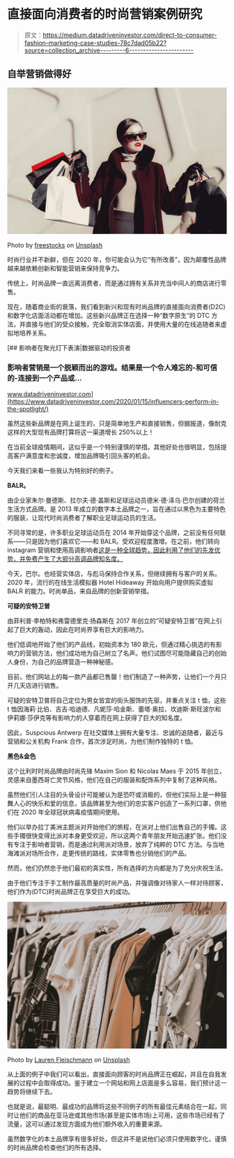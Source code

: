 # 直接面向消费者的时尚营销案例研究

> 原文：<https://medium.datadriveninvestor.com/direct-to-consumer-fashion-marketing-case-studies-78c7dad05b22?source=collection_archive---------6----------------------->

## 自举营销做得好

![](img/3d2d7bd96a9ba0a46e39a58745d7cd42.png)

Photo by [freestocks](https://unsplash.com/@freestocks?utm_source=medium&utm_medium=referral) on [Unsplash](https://unsplash.com/?utm_source=medium&utm_medium=referral)

时尚行业并不新鲜，但在 2020 年，你可能会认为它“有所改善”，因为颠覆性品牌越来越依赖创新和智能营销来保持竞争力。

传统上，时尚品牌一直远离消费者，而是通过拥有关系并充当中间人的商店进行零售。

现在，随着商业街的衰落，我们看到新兴和现有时尚品牌的直接面向消费者(D2C)和数字化店面活动都在增加。这些新兴品牌正在选择一种“数字原生”的 DTC 方法，并直接与他们的受众接触，完全取消实体店面，并使用大量的在线追随者来虚拟地培养关系。

[](https://www.datadriveninvestor.com/2020/01/15/influencers-perform-in-the-spotlight/) [## 影响者在聚光灯下表演|数据驱动的投资者

### 影响者营销是一个脱颖而出的游戏。结果是一个令人难忘的-和可信的-连接到一个产品或…

www.datadriveninvestor.com](https://www.datadriveninvestor.com/2020/01/15/influencers-perform-in-the-spotlight/) 

虽然这些新品牌是在网上诞生的，只是简单地生产和直接销售，但据报道，像耐克这样的大型现有品牌打算将这一渠道增长 250%以上！

在当前全球疫情期间，这似乎是一个特别谨慎的举措。其他好处也很明显，包括提高客户满意度和忠诚度，增加品牌吸引回头客的机会。

今天我们来看一些我认为特别好的例子。

**BALR。**

由企业家朱尔·曼德斯、拉尔夫·德·盖斯和足球运动员德米·德·泽乌·巴尔创建的荷兰生活方式品牌。是 2013 年成立的数字本土品牌之一，旨在通过以黑色为主要特色的服装，让现代时尚消费者了解职业足球运动员的生活。

不同寻常的是，许多职业足球运动员在 2014 年开始穿这个品牌，之前没有任何联系——只是因为他们喜欢它——和 BALR。受欢迎程度激增。在之前，他们转向 instagram 营销和使用高调影响者[这是一种全球趋势，因此利用了他们的先发优势，并免费产生了大部分高调品牌知名度](https://www.marketingtribune.nl/content/nieuws/2018/09/balr-ruilhandel-voor-exposure/index.xml)[。](https://www.sprout.nl/artikel/challengernight/hoe-juul-manders-met-balr-neymar-en-torres-als-klant-binnenhaalt)

今天，巴尔。也经营实体店，与彪马保持合作关系，但继续拥有与客户的关系。2020 年，流行的在线生活模拟器 Hotel Hideaway 开始向用户提供购买虚拟 BALR 的能力。时尚单品，来自品牌的创新营销举措。

**可疑的安特卫普**

由菲利普·李柏特和弗雷德里克·扬森斯在 2017 年创立的“可疑安特卫普”在网上引起了巨大的轰动，因此在时尚界享有巨大的影响力。

他们低调地开始了他们的产品线，初始资本为 180 欧元，但通过精心挑选的有影响力的营销方法，他们成功地为自己树立了名声。他们试图尽可能隐藏自己的创始人身份，为自己的品牌营造一种神秘感。

目前，他们网站上的每一款产品都已售罄！他们制造了一种声势，让他们一个月只开几天店进行销售。

可疑的安特卫普将自己定位为男女皆宜的街头服饰的先驱，并重点关注 t 恤，这些 t 恤因海莉·比伯、吉吉·哈迪德、凡妮莎·哈金斯、蕾塔·奥拉、坎迪斯·斯旺波尔和伊莉娜·莎伊克等有影响力的人穿着而在网上获得了巨大的知名度。

因此，Suspcious Antwerp 在社交媒体上拥有大量专注、忠诚的追随者，最近与营销和公关机构 Frank 合作，首次涉足时尚，为他们制作独特的 t 恤。

**黑色&金色**

这个比利时时尚品牌由时尚先锋 Maxim Sion 和 Nicolas Maes 于 2015 年创立，灵感来自墨西哥亡灵节风格，他们在自己的服装和配饰系列中复制了这种风格。

虽然他们引人注目的头骨设计可能被认为是恐吓或消极的，但他们实际上是一种鼓舞人心的快乐和爱的信息，该品牌甚至为他们的忠实客户创造了一系列口罩，供他们在 2020 年全球冠状病毒疫情期间使用。

他们以举办拉丁美洲主题派对开始他们的旅程，在派对上他们出售自己的手镯。这些手镯很快变得比派对本身更受欢迎，所以这两个青年朋友开始迅速扩张。他们没有专注于影响者营销，而是通过利用派对场景，放弃了纯粹的 DTC 方法。与当地海滩派对场所合作，走更传统的路线，实体零售也分销他们的产品。

然而，他们仍然忠于他们最初的真实性，所有选择的方向都是为了充分庆祝生活。

由于他们专注于手工制作最高质量的时尚产品，并强调像对待家人一样对待顾客，他们作为(DTC)时尚品牌正在享受巨大的成功。

![](img/510373348cd0d236f6e6936f8520f6d9.png)

Photo by [Lauren Fleischmann](https://unsplash.com/@theburbgirl?utm_source=medium&utm_medium=referral) on [Unsplash](https://unsplash.com/?utm_source=medium&utm_medium=referral)

从上面的例子中我们可以看出，直接面向顾客的时尚品牌正在崛起，并且在自我发展的过程中会取得成功。鉴于建立一个网站和网上店面是多么容易，我们预计这一趋势将继续下去。

也就是说，最聪明、最成功的品牌将这些不同例子的所有最佳元素结合在一起，同时让他们的商品在亚马逊或其他市场(甚至是实体市场)上可用，这些市场已经有了流量，这可以通过发现方面成为他们额外收入的重要来源。

虽然数字化的本土品牌享有很多好处，但这并不是说他们必须只使用数字化，谨慎的时尚品牌会检查他们的所有选择。